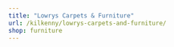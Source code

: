 ```yaml
---
title: "Lowrys Carpets & Furniture"
url: /kilkenny/lowrys-carpets-and-furniture/
shop: furniture
---
```


